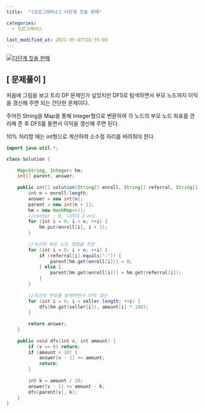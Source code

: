 ```yaml
---
title:  "[프로그래머스] 다단계 칫솔 판매"

categories:
  - 프로그래머스
  
last_modified_at: 2021-05-07T18:35:00
---
```

 
[![다단계 칫솔 판매](https://user-images.githubusercontent.com/53072057/117392036-2e96f900-af2c-11eb-9a41-24f8ed1c5050.JPG)](https://programmers.co.kr/learn/courses/30/lessons/77486)  

<h2>[ 문제풀이 ]</h2>  
처음에 그림을 보고 트리 DP 문제인가 싶었지만 DFS로 탐색하면서 부모 노드까지 이익을 갱신해 주면 되는 간단한 문제이다.  

주어진 String을 Map을 통해 Integer형으로 변환하여 각 노드의 부모 노드 좌표를 관리해 준 후 DFS를 돌면서 이익을 갱신해 주면 된다.  

10% 처리할 때는 int형으로 계산하여 소수점 자리를 버려줘야 한다.  

```java
import java.util.*;

class Solution {
    
    Map<String, Integer> hm;
    int[] parent, answer;
    
    public int[] solution(String[] enroll, String[] referral, String[] seller, int[] amount) {
        int n = enroll.length;
        answer = new int[n];
        parent = new int[n + 1];
        hm = new HashMap<>();
        //center : 0, 나머지 1~n+1
        for (int i = 0; i < n; ++i) {
            hm.put(enroll[i], i + 1);
        }
        
        //자신의 부모 노드 정점을 저장
        for (int i = 0; i < n; ++i) {
            if (referral[i].equals("-")) {
                parent[hm.get(enroll[i])] = 0;
            } else {
                parent[hm.get(enroll[i])] = hm.get(referral[i]);
            }
        }
        
        //자신의 부모를 탐색하면서 이익 갱신
        for (int i = 0; i < seller.length; ++i) {
            dfs(hm.get(seller[i]), amount[i] * 100);
        }
        
        return answer;
    }
    
    public void dfs(int v, int amount) {
        if (v == 0) return;
        if (amount < 10) {
            answer[v - 1] += amount;
            return;
        }
        
        int k = amount / 10;
        answer[v - 1] += amount - k;
        dfs(parent[v], k);
    }
}
```